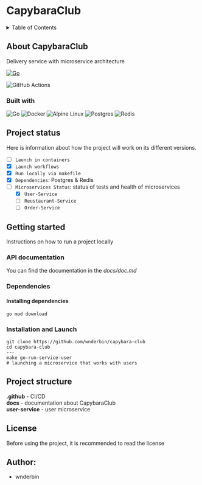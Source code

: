# CapybaraClub


<details>
  <summary>Table of Contents</summary>
  <ol>
    <li>
      <a href="#about-capybaraclub">About CapybaraClub</a>
      <ul>
        <li><a href="#built-with">Built With</a></li>
      </ul>
    </li>
    <li><a href="#project-status">Project status</a></li>
    <li>
      <a href="#getting-started">Getting Started</a>
      <ul>
        <li><a href="#api-documentation">API documentation</a></li>
        <li><a href="#dependencies">Dependencies</a></li>
        <li><a href="#installation-and-launch">Installation & Launch</a></li>
      </ul>
    </li>
    <li><a href="#project-structure">Project structure</a></li>
    <li><a href="#license">License</a></li>
    <li><a href="#author">Author</a></li>
  </ol>
</details>

## About CapybaraClub

Delivery service with microservice architecture

[![Go](https://github.com/wnderbin/capybara-club/actions/workflows/go.yml/badge.svg?branch=main)](https://github.com/wnderbin/capybara-club/actions/workflows/go.yml)

![GitHub Actions](https://img.shields.io/badge/github%20actions-%232671E5.svg?style=for-the-badge&logo=githubactions&logoColor=white)

### Built with


![Go](https://img.shields.io/badge/go-%2300ADD8.svg?style=for-the-badge&logo=go&logoColor=white)
![Docker](https://img.shields.io/badge/docker-%230db7ed.svg?style=for-the-badge&logo=docker&logoColor=white)
![Alpine Linux](https://img.shields.io/badge/Alpine_Linux-%230D597F.svg?style=for-the-badge&logo=alpine-linux&logoColor=white)
![Postgres](https://img.shields.io/badge/postgres-%23316192.svg?style=for-the-badge&logo=postgresql&logoColor=white)
![Redis](https://img.shields.io/badge/redis-%23DD0031.svg?style=for-the-badge&logo=redis&logoColor=white)

## Project status

Here is information about how the project will work on its different versions.


- [ ] `Launch in containers`
- [X] `Launch workflows`
- [X] `Run locally via makefile`
- [X] `Dependencies`: Postgres & Redis
- [ ] `Microservices Status`: status of tests and health of microservices
  - [X] `User-Service`
  - [ ] `Reustaurant-Service`
  - [ ] `Order-Service`

## Getting started

Instructions on how to run a project locally

### API documentation

You can find the documentation in the *docs/doc.md*

### Dependencies

#### Installing dependencies

```
go mod download
```


### Installation and Launch

```
git clone https://github.com/wnderbin/capybara-club
cd capybara-club
---
make go-run-service-user 
# launching a microservice that works with users
```

## Project structure

**.github** - CI/CD \
**docs** - documentation about CapybaraClub \
**user-service** - user microservice

## License
Before using the project, it is recommended to read the license

## Author:
* wnderbin

